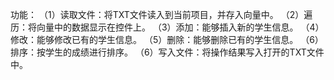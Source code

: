 功能：
（1）读取文件：将TXT文件读入到当前项目，并存入向量中。
（2）遍历：将向量中的数据显示在控件上。
（3）添加：能够插入新的学生信息。
（4）修改：能够修改已有的学生信息。
（5）删除：能够删除已有的学生信息。
（6）排序：按学生的成绩进行排序。
（6）写入文件：将操作结果写入打开的TXT文件中。

